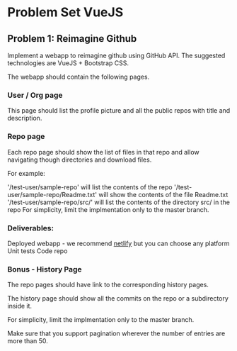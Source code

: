 # Problem Set VueJS


## **Problem 1: Reimagine Github**

Implement a webapp to reimagine github using GitHub API. The suggested technologies are VueJS + Bootstrap CSS.

The webapp should contain the following pages.

### User / Org page

This page should list the profile picture and all the public repos with title and description.

### Repo page

Each repo page should show the list of files in that repo and allow navigating though directories and download files.

For example:

'/test-user/sample-repo' will list the contents of the repo
'/test-user/sample-repo/Readme.txt' will show the contents of the file Readme.txt
'/test-user/sample-repo/src/' will list the contents of the directory src/ in the repo
For simplicity, limit the implmentation only to the master branch.

### Deliverables:

Deployed webapp - we recommend [netlify](https://netlify.com) but you can choose any platform
Unit tests
Code repo

### Bonus - History Page

The repo pages should have link to the corresponding history pages.

The history page should show all the commits on the repo or a subdirectory inside it.

For simplicity, limit the implmentation only to the master branch.

Make sure that you support pagination wherever the number of entries are more than 50.
